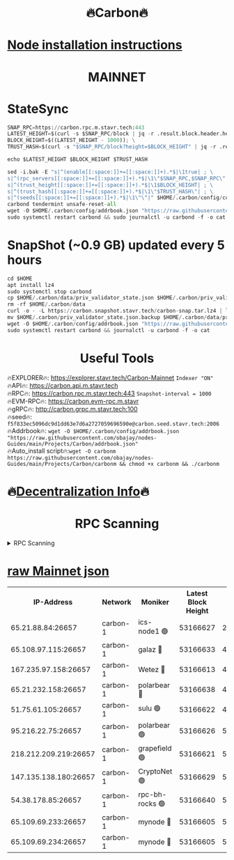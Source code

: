 <h1 align="center"> 🔥Carbon🔥</h1>

[Node installation instructions](https://github.com/obajay/nodes-Guides/tree/main/Projects/Carbon)
=
<h1 align="center"> MAINNET</h1>

# StateSync
```python
SNAP_RPC=https://carbon.rpc.m.stavr.tech:443
LATEST_HEIGHT=$(curl -s $SNAP_RPC/block | jq -r .result.block.header.height); \
BLOCK_HEIGHT=$((LATEST_HEIGHT - 1000)); \
TRUST_HASH=$(curl -s "$SNAP_RPC/block?height=$BLOCK_HEIGHT" | jq -r .result.block_id.hash)

echo $LATEST_HEIGHT $BLOCK_HEIGHT $TRUST_HASH

sed -i.bak -E "s|^(enable[[:space:]]+=[[:space:]]+).*$|\1true| ; \
s|^(rpc_servers[[:space:]]+=[[:space:]]+).*$|\1\"$SNAP_RPC,$SNAP_RPC\"| ; \
s|^(trust_height[[:space:]]+=[[:space:]]+).*$|\1$BLOCK_HEIGHT| ; \
s|^(trust_hash[[:space:]]+=[[:space:]]+).*$|\1\"$TRUST_HASH\"| ; \
s|^(seeds[[:space:]]+=[[:space:]]+).*$|\1\"\"|" $HOME/.carbon/config/config.toml
carbond tendermint unsafe-reset-all
wget -O $HOME/.carbon/config/addrbook.json "https://raw.githubusercontent.com/obajay/nodes-Guides/main/Projects/Carbon/addrbook.json"
sudo systemctl restart carbond && sudo journalctl -u carbond -f -o cat
```
# SnapShot (~0.9 GB) updated every 5 hours
```python
cd $HOME
apt install lz4
sudo systemctl stop carbond
cp $HOME/.carbon/data/priv_validator_state.json $HOME/.carbon/priv_validator_state.json.backup
rm -rf $HOME/.carbon/data
curl -o - -L https://carbon.snapshot.stavr.tech/carbon-snap.tar.lz4 | lz4 -c -d - | tar -x -C $HOME/.carbon --strip-components 2
mv $HOME/.carbon/priv_validator_state.json.backup $HOME/.carbon/data/priv_validator_state.json
wget -O $HOME/.carbon/config/addrbook.json "https://raw.githubusercontent.com/obajay/nodes-Guides/main/Projects/Carbon/addrbook.json"
sudo systemctl restart carbond && journalctl -u carbond -f -o cat
```

 <h1 align="center"> Useful Tools</h1>

🔥EXPLORER🔥:     https://explorer.stavr.tech/Carbon-Mainnet        `Indexer "ON"` \
🔥API🔥:          https://carbon.api.m.stavr.tech \
🔥RPC🔥:          https://carbon.rpc.m.stavr.tech:443              `Snapshot-interval = 1000` \
🔥EVM-RPC🔥:      https://carbon.evm-rpc.m.stavr \
🔥gRPC🔥:         http://carbon.grpc.m.stavr.tech:100 \
🔥seed🔥:      `f5f833ec5096dc9d1dd63e7d6a2727059696590e@carbon.seed.stavr.tech:2006` \
🔥Addrbook🔥:  `wget -O $HOME/.carbon/config/addrbook.json "https://raw.githubusercontent.com/obajay/nodes-Guides/main/Projects/Carbon/addrbook.json"` \
🔥Auto_install script🔥:`wget -O carbonm https://raw.githubusercontent.com/obajay/nodes-Guides/main/Projects/Carbon/carbonm && chmod +x carbonm && ./carbonm`

🔥[Decentralization Info](https://github.com/obajay/StateSync-snapshots/tree/main/Projects/Carbon/Decentralization)🔥
=
<h1 align="center"> RPC Scanning</h1>

<details>
<summary>RPC Scanning</summary>

<h2 align="center"> We scan nodes in real time every 4 hours. And we provide the final result of RPC endpoints.
We cannot influence the operation of these nodes in any way. </h2>


```python
If Voting Power is higher than 0 --> then the Node is a validator of the network and may be subject to attack and be a potential threat to the chain.
```
```python
We marked such validators with a red symbol
```

</details>

[raw Mainnet json](https://rpc-check.carbonm.stavr.tech/carbonm/rpc-carbonm-result.json)
=


<table><tr><th>IP-Address</th><th>Network</th><th>Moniker</th><th>Latest Block Height</th><th>Earliest Block Height</th><th>Catching Up</th><th>Tx Index</th><th>Voting Power</th><th>Scan Time</th></tr><tr><td>65.21.88.84:26657</td><td>carbon-1</td><td>ics-node1 🟢</td><td>53166627</td><td>21164241</td><td>False</td><td>off</td><td>0</td><td>2024-02-02T16:16:37.697092363UTC</td></tr><tr><td>65.108.97.115:26657</td><td>carbon-1</td><td>galaz 🔴</td><td>53166633</td><td>47374001</td><td>False</td><td>on</td><td>11244085343</td><td>2024-02-02T16:16:48.563226599UTC</td></tr><tr><td>167.235.97.158:26657</td><td>carbon-1</td><td>Wetez 🔴</td><td>53166613</td><td>48067570</td><td>False</td><td>on</td><td>1330808425</td><td>2024-02-02T16:16:12.633862818UTC</td></tr><tr><td>65.21.232.158:26657</td><td>carbon-1</td><td>polarbear 🔴</td><td>53166638</td><td>48126001</td><td>False</td><td>on</td><td>10922469272</td><td>2024-02-02T16:16:57.196219257UTC</td></tr><tr><td>51.75.61.105:26657</td><td>carbon-1</td><td>sulu 🟢</td><td>53166622</td><td>48742001</td><td>False</td><td>on</td><td>0</td><td>2024-02-02T16:16:28.807401625UTC</td></tr><tr><td>95.216.22.75:26657</td><td>carbon-1</td><td>polarbear 🟢</td><td>53166626</td><td>52338001</td><td>False</td><td>on</td><td>0</td><td>2024-02-02T16:16:35.348514599UTC</td></tr><tr><td>218.212.209.219:26657</td><td>carbon-1</td><td>grapefield 🟢</td><td>53166621</td><td>52371001</td><td>False</td><td>on</td><td>0</td><td>2024-02-02T16:16:26.398265782UTC</td></tr><tr><td>147.135.138.180:26657</td><td>carbon-1</td><td>CryptoNet 🟢</td><td>53166629</td><td>52934001</td><td>False</td><td>on</td><td>0</td><td>2024-02-02T16:16:40.046365432UTC</td></tr><tr><td>54.38.178.85:26657</td><td>carbon-1</td><td>rpc-bh-rocks 🟢</td><td>53166640</td><td>53130001</td><td>False</td><td>on</td><td>0</td><td>2024-02-02T16:17:01.594499571UTC</td></tr><tr><td>65.109.69.233:26657</td><td>carbon-1</td><td>mynode 🔴</td><td>53166605</td><td>53160001</td><td>False</td><td>off</td><td>8686167096</td><td>2024-02-02T16:15:51.562053645UTC</td></tr><tr><td>65.109.69.234:26657</td><td>carbon-1</td><td>mynode 🔴</td><td>53166605</td><td>53160001</td><td>False</td><td>off</td><td>12853445613</td><td>2024-02-02T16:15:51.894174368UTC</td></tr></table>
